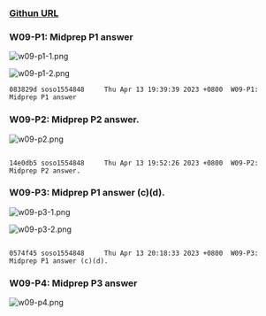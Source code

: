 ### [Githun URL](https://github.com/soso1554848/1112-1N-js-demo-211410831.git)

### W09-P1: Midprep P1 answer

![w09-p1-1.png](https://mfwasdjpuvjgzkkjlnrx.supabase.co/storage/v1/object/sign/demo-31/w09/w09-p1-1.png?token=eyJhbGciOiJIUzI1NiIsInR5cCI6IkpXVCJ9.eyJ1cmwiOiJkZW1vLTMxL3cwOS93MDktcDEtMS5wbmciLCJpYXQiOjE2ODEzODU4OTgsImV4cCI6MTcxMjkyMTg5OH0.CMgCxkSglfsxzS6evQoIwDRD8CZpjxq7cRNF9YUmBVY&t=2023-04-13T11%3A38%3A18.759Z)

![w09-p1-2.png](https://mfwasdjpuvjgzkkjlnrx.supabase.co/storage/v1/object/sign/demo-31/w09/w09-p1-2.png?token=eyJhbGciOiJIUzI1NiIsInR5cCI6IkpXVCJ9.eyJ1cmwiOiJkZW1vLTMxL3cwOS93MDktcDEtMi5wbmciLCJpYXQiOjE2ODEzODU4NzcsImV4cCI6MTcxMjkyMTg3N30.cIeBMlSZMb6RRRdXpcxAWVIsEmtKi40c7WKF7iCyWJU&t=2023-04-13T11%3A37%3A58.016Z)

```
083829d soso1554848     Thu Apr 13 19:39:39 2023 +0800  W09-P1: Midprep P1 answer

```

### W09-P2: Midprep P2 answer.

![w09-p2.png](https://mfwasdjpuvjgzkkjlnrx.supabase.co/storage/v1/object/sign/demo-31/w09/w09-p2.png?token=eyJhbGciOiJIUzI1NiIsInR5cCI6IkpXVCJ9.eyJ1cmwiOiJkZW1vLTMxL3cwOS93MDktcDIucG5nIiwiaWF0IjoxNjgxMzg2NjAzLCJleHAiOjE3MTI5MjI2MDN9.CEoAx6dbpOTYMU36NkOx5TkUw9uDMcbBujxDdegi9Fo&t=2023-04-13T11%3A50%3A04.186Z)

```

14e0db5 soso1554848     Thu Apr 13 19:52:26 2023 +0800  W09-P2: Midprep P2 answer.

```

### W09-P3: Midprep P1 answer (c)(d).

![w09-p3-1.png](https://mfwasdjpuvjgzkkjlnrx.supabase.co/storage/v1/object/sign/demo-31/w09/w09-p3-1.png?token=eyJhbGciOiJIUzI1NiIsInR5cCI6IkpXVCJ9.eyJ1cmwiOiJkZW1vLTMxL3cwOS93MDktcDMtMS5wbmciLCJpYXQiOjE2ODEzODgyMTcsImV4cCI6MTcxMjkyNDIxN30.Jv83qlf15cQTq9tklWg2b-6JsVTvYk1cB907GGu1G5k&t=2023-04-13T12%3A16%3A57.840Z)

![w09-p3-2.png](https://mfwasdjpuvjgzkkjlnrx.supabase.co/storage/v1/object/sign/demo-31/w09/w09-p3-2.png?token=eyJhbGciOiJIUzI1NiIsInR5cCI6IkpXVCJ9.eyJ1cmwiOiJkZW1vLTMxL3cwOS93MDktcDMtMi5wbmciLCJpYXQiOjE2ODEzODgyMjksImV4cCI6MTcxMjkyNDIyOX0.Ehxu8SwDNEc8-nZ7H_cwW-6A5dX9sRAdNZHOa7cfSCw&t=2023-04-13T12%3A17%3A09.525Z)

```

0574f45 soso1554848     Thu Apr 13 20:18:33 2023 +0800  W09-P3: Midprep P1 answer (c)(d).

```

### W09-P4: Midprep P3 answer

![w09-p4.png](https://mfwasdjpuvjgzkkjlnrx.supabase.co/storage/v1/object/sign/demo-31/w09/w09-p4.png?token=eyJhbGciOiJIUzI1NiIsInR5cCI6IkpXVCJ9.eyJ1cmwiOiJkZW1vLTMxL3cwOS93MDktcDQucG5nIiwiaWF0IjoxNjgxMzkwNjgzLCJleHAiOjE3MTI5MjY2ODN9.qwNnUXc5PE0yfI_cpscL_mnndE4ULDrGgVNfL2hhThY&t=2023-04-13T12%3A58%3A03.202Z)

```



```
